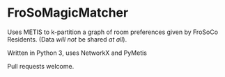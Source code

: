 # FroSoMagicMatcher

Uses METIS to k-partition a graph of room preferences given by FroSoCo Residents. (Data *will not* be shared _at all_).

Written in Python 3, uses NetworkX and PyMetis

Pull requests welcome. 
